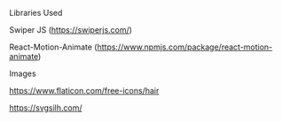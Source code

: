 

Libraries Used

Swiper JS (https://swiperjs.com/)

React-Motion-Animate (https://www.npmjs.com/package/react-motion-animate)

Images

https://www.flaticon.com/free-icons/hair

https://svgsilh.com/